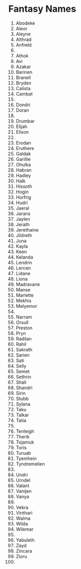 # Fantasy Names

1. Abodeke
2. Aleor
3. Aleyne
4. Althrad
5. Anfreld
6. 
7. Athok
8. Avi
9. Azakar
10. Barinen
11. Branell
12. Bryden
13. Calista
14. Cambat
15. 
16. Dondri
17. Doran
18. 
19. Drumbar
20. Elijah
21. Elison
22. 
23. Erodan
24. Eruthere
25. Galdak
26. Garillie
27. Ghulka
28. Habran
29. Hadley
30. Halk
31. Hissoth
32. Hogin
33. Horfrig
34. Hudri
35. Jaeral
36. Jarans
37. Jaylen
38. Jerath
39. Jerethaine
40. Jildreth
41. Juna
42. Kayla
43. Keen
44. Kelanda
45. Lendrin
46. Lercen
47. Lidane
48. Liona
49. Madravane
50. Manse
51. Marlette
52. Mekhis
53. Melyemor
54. 
55. Narram
56. Orsull
57. Preston
58. Pryn
59. Radilan
60. Rahil
61. Sakrath
62. Sarien
63. Sati
64. Selly
65. Semet
66. Sethrin
67. Shali
68. Shandri
69. Sirin
70. Stubb
71. Sylana
72. Taku
73. Talkar
74. Tatia
75. 
76. Tenleigh
77. Therik
78. Tojamuk
79. Toris
80. Turuab
81. Tyemhein
82. Tyndremelien
83. 
84. Undri
85. Urndel
86. Valant
87. Vanijen
88. Vanya
89. 
90. Vekra
91. Vinthari
92. Walma
93. Wilda
94. Wilemar
95. 
96. Yabuleth
97. Zayd
98. Zincara
99. Zioru
100. 


